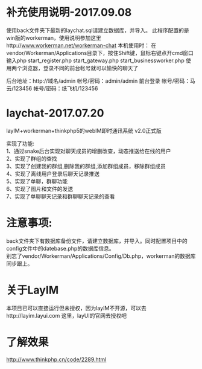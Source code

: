 # 补充使用说明-2017.09.08
使用back文件夹下最新的laychat.sql请建立数据库，并导入。
此程序配置的是win版的workerman，使用说明参加这里http://www.workerman.net/workerman-chat
本机使用时：
在vendor/Workerman/Applications目录下，按住Shift键，鼠标右键点开cmd窗口
输入php start_register.php start_gateway.php start_businessworker.php
使用两个浏览器，登录不同的前台帐号就可以愉快的聊天了

后台地址：http://域名/admin
帐号/密码：admin/admin
前台登录
帐号/密码：马云/123456
帐号/密码：纸飞机/123456

# laychat-2017.07.20
layIM+workerman+thinkphp5的webIM即时通讯系统 v2.0正式版  

实现了功能:  
1、通过snake后台实现对聊天成员的增删改查，动态推送给在线的用户    
2、实现了群组的查找  
3、实现了创建我的群组,删除我的群组,添加群组成员，移除群组成员  
4、实现了离线用户登录后聊天记录推送  
5、实现了单聊，群聊功能  
6、实现了图片和文件的发送  
7、实现了单聊聊天记录和群聊聊天记录的查看  

# 注意事项:  
back文件夹下有数据库备份文件，请建立数据库，并导入。同时配置项目中的config文件中的datebase.php的数据库信息。  
别忘了vendor/Workerman/Applications/Config/Db.php，workerman的数据库同步跟上。

# 关于LayIM
本项目已可以直接运行但未授权，因为layIM不开源，可以去http://layim.layui.com  这里，layUI的官网去授权吧

# 了解效果
http://www.thinkphp.cn/code/2289.html



